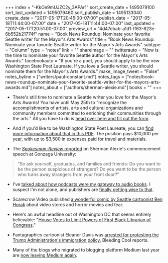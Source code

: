 +++
index = "-KkOe9mUJZC2y_3APAr1"
sort_create_date = 1495079100
sort_last_updated = 1495079460
sort_publish_date = 1495133040
create_date = "2017-05-17T20:45:00-07:00"
publish_date = "2017-05-18T11:44:00-07:00"
date = "2017-05-18T11:44:00-07:00"
last_updated = "2017-05-17T20:51:00-07:00"
preview_url = "4d47ebab-a1d1-ff63-623e-6b552b21774f"
name = "Book News Roundup: Nominate your favorite Seattle writer for the Mayor's Arts Awards"
title = "Book News Roundup: Nominate your favorite Seattle writer for the Mayor's Arts Awards"
subtype = "Column"
type = "notes"
link = ""
shareimage = ""
twitterauto = "Now is the time to nominate your favorite Seattle author for the Mayor's Arts Awards."
facebookauto = "If you're a poet, you should apply to be the new Washington State Poet Laureate. If you love a Seattle writer, you should nominate them for the Mayor's Arts Awards."
make_image_tweet = "False"
notes_byline = ["writers/paul-constant.md"]
notes_tags = ["notes/book-news-roundup-nominate-your-favorite-seattle-writer-for-the-mayors-arts-awards.md"]
notes_about = ["authors/sherman-alexie.md"]
books = ""
+++
* There's still time to nominate a Seattle writer you love for the Mayor's Arts Awards! You have until May 25th to "recognize the accomplishments of artists, arts and cultural organizations and community members committed to enriching their communities through the arts." All you have to do is [head over here and fill out the form](https://www.surveymonkey.com/r/7BJVQWJ).

* And if you'd like to be Washington State Poet Laureate, you can [find more information about that in this PDF](https://www.humanities.org/wp-content/uploads/2017/05/PL-Application-2017.pdf). The position pays $10,000 per year, with up to $3,500 in expenses paid for travel and materials.

* The [*Spokesman-Review* reported](http://www.spokesman.com/stories/2017/may/14/at-gonzaga-commencement-speaker-sherman-alexie-tel/) on Sherman Alexie's commencement speech at Gonzaga University:

<blockquote>“So ask yourself, graduates, and families and friends: Do you want to be the person suspicious of strangers? Do you want to be the person who turns away strangers from your front door?”</blockquote>

* I've [talked about how podcasts were my gateway to audio books](http://www.seattlereviewofbooks.com/reviews/with-a-single-step/). I suspect I'm not alone, and publishers are [finally getting wise to that](http://one.npr.org/?sharedMediaId=528730680:528730681).

* Scarecrow Video published [a wonderful comic by Seattle cartoonist Ben Horak](http://blog.scarecrow.com/fear-rental-a-video-store-comic/) about video stores and horror movies and fear.

* Here's an awful headline out of Washington DC that seems entirely believable: "[House Votes to Limit Powers of First Black Librarian of Congress](http://www.blackpressusa.com/house-votes-to-limit-powers-of-first-black-librarian-of-congress/)." 

* Fantagraphics cartoonist Eleanor Davis was [arrested for protesting the Trump Administration's immigration policy](https://www.bleedingcool.com/2017/05/16/comic-book-artist-eleanor-davis-arrested-protesting-immigration-policy-georgia-board-regents-meeting/), Bleeding Cool reports.

* Many of the blogs who migrated to blogging platform Medium last year are [now leaving Medium again](http://www.poynter.org/2017/after-being-wooed-by-medium-some-publishers-are-beginning-to-leave/459998/).

